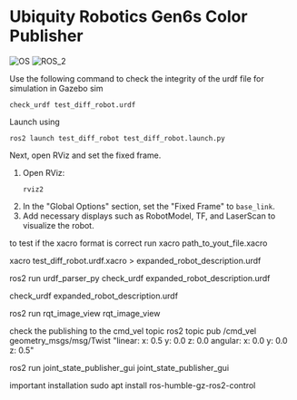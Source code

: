 # Ubiquity Robotics Gen6s Color Publisher
![OS](https://img.shields.io/ubuntu/v/ubuntu-wallpapers/noble)
![ROS_2](https://img.shields.io/ros/v/jazzy/rclcpp)


Use the following command to check the integrity of the urdf file for simulation in Gazebo sim
```
check_urdf test_diff_robot.urdf
```

Launch using 
```
ros2 launch test_diff_robot test_diff_robot.launch.py
```

Next, open RViz and set the fixed frame. 

1. Open RViz:
    ```
    rviz2
    ```
2. In the "Global Options" section, set the "Fixed Frame" to `base_link`.
3. Add necessary displays such as RobotModel, TF, and LaserScan to visualize the robot.


to test if the xacro format is correct run
xacro path_to_yout_file.xacro

xacro test_diff_robot.urdf.xacro > expanded_robot_description.urdf

ros2 run urdf_parser_py check_urdf expanded_robot_description.urdf

check_urdf expanded_robot_description.urdf

ros2 run rqt_image_view rqt_image_view

check the publishing to the cmd_vel topic
ros2 topic pub /cmd_vel geometry_msgs/msg/Twist "linear:
  x: 0.5
  y: 0.0
  z: 0.0
angular:
  x: 0.0
  y: 0.0
  z: 0.5"

ros2 run joint_state_publisher_gui joint_state_publisher_gui



important installation
sudo apt install ros-humble-gz-ros2-control 